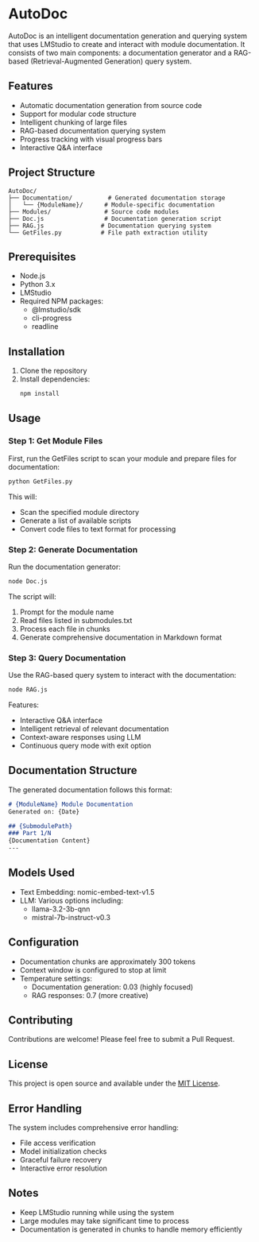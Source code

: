 # AutoDoc

AutoDoc is an intelligent documentation generation and querying system that uses LMStudio to create and interact with module documentation. It consists of two main components: a documentation generator and a RAG-based (Retrieval-Augmented Generation) query system.

## Features

- Automatic documentation generation from source code
- Support for modular code structure
- Intelligent chunking of large files
- RAG-based documentation querying system
- Progress tracking with visual progress bars
- Interactive Q&A interface

## Project Structure

```
AutoDoc/
├── Documentation/          # Generated documentation storage
│   └── {ModuleName}/      # Module-specific documentation
├── Modules/               # Source code modules
├── Doc.js                 # Documentation generation script
├── RAG.js                # Documentation querying system
└── GetFiles.py           # File path extraction utility
```

## Prerequisites

- Node.js
- Python 3.x
- LMStudio
- Required NPM packages:
  - @lmstudio/sdk
  - cli-progress
  - readline

## Installation

1. Clone the repository
2. Install dependencies:
   ```bash
   npm install
   ```

## Usage

### Step 1: Get Module Files

First, run the GetFiles script to scan your module and prepare files for documentation:

```bash
python GetFiles.py
```

This will:
- Scan the specified module directory
- Generate a list of available scripts
- Convert code files to text format for processing

### Step 2: Generate Documentation

Run the documentation generator:

```bash
node Doc.js
```

The script will:
1. Prompt for the module name
2. Read files listed in submodules.txt
3. Process each file in chunks
4. Generate comprehensive documentation in Markdown format

### Step 3: Query Documentation

Use the RAG-based query system to interact with the documentation:

```bash
node RAG.js
```

Features:
- Interactive Q&A interface
- Intelligent retrieval of relevant documentation
- Context-aware responses using LLM
- Continuous query mode with exit option

## Documentation Structure

The generated documentation follows this format:

```markdown
# {ModuleName} Module Documentation
Generated on: {Date}

## {SubmodulePath}
### Part 1/N
{Documentation Content}
---
```

## Models Used

- Text Embedding: nomic-embed-text-v1.5
- LLM: Various options including:
  - llama-3.2-3b-qnn
  - mistral-7b-instruct-v0.3

## Configuration

- Documentation chunks are approximately 300 tokens
- Context window is configured to stop at limit
- Temperature settings:
  - Documentation generation: 0.03 (highly focused)
  - RAG responses: 0.7 (more creative)

## Contributing

Contributions are welcome! Please feel free to submit a Pull Request.

## License

This project is open source and available under the [MIT License](LICENSE).

## Error Handling

The system includes comprehensive error handling:
- File access verification
- Model initialization checks
- Graceful failure recovery
- Interactive error resolution

## Notes

- Keep LMStudio running while using the system
- Large modules may take significant time to process
- Documentation is generated in chunks to handle memory efficiently
